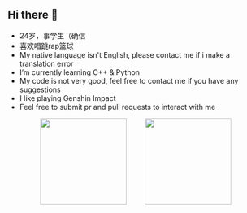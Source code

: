 ## Hi there 👋

-   24岁，事学生（确信
-   喜欢唱跳rap篮球
-   My native language isn't English, please contact me if i make a translation error
-   I’m currently learning C++ & Python
-   My code is not very good, feel free to contact me if you have any suggestions
-   I like playing Genshin Impact
-   Feel free to submit pr and pull requests to interact with me


<div align="center">
<span>  </span>
<img height="170px" src="https://github-readme-stats.vercel.app/api?username=rwx9032" />
<span>  </span>
<img height="170px" src="https://github-readme-stats.vercel.app/api/top-langs/?username=rwx9032&layout=compact&langs_count=8" />
<span>  </span>
</div>
